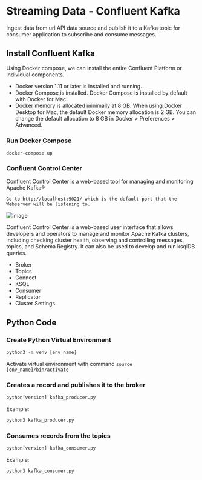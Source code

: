 # Streaming Data - Confluent Kafka

Ingest data from url API data source and publish it to a Kafka topic for consumer application to subscribe and consume messages.

## Install Confluent Kafka
Using Docker compose, we can install the entire Confluent Platform or individual components.

+ Docker version 1.11 or later is installed and running.
+ Docker Compose is installed. Docker Compose is installed by default with Docker for Mac.
+ Docker memory is allocated minimally at 8 GB. When using Docker Desktop for Mac, the default Docker memory allocation is 2 GB. You can change the default allocation to 8 GB in Docker > Preferences > Advanced.

### Run Docker Compose 
```docker
docker-compose up
```
    
### Confluent Control Center    
Confluent Control Center is a web-based tool for managing and monitoring Apache Kafka®

    Go to http://localhost:9021/ which is the default port that the Webserver will be listening to.

![image](https://user-images.githubusercontent.com/85284506/207524846-179475b7-8bf8-406a-b6ba-4523c5d88304.png)

Confluent Control Center is a web-based user interface that allows developers and operators to manage and monitor Apache Kafka clusters, including checking cluster health, observing and controlling messages, topics, and Schema Registry. It can also be used to develop and run ksqlDB queries.

 + Broker
 + Topics
 + Connect
 + KSQL
 + Consumer
 + Replicator
 + Cluster Settings


## Python Code

### Create Python Virtual Environment
```python
python3 -m venv [env_name]
```

Activate virtual environment with command `source [env_name]/bin/activate`
    

### Creates a record and publishes it to the broker

```python
python[version] kafka_producer.py
```

Example:

```python
python3 kafka_producer.py
```

### Consumes records from the topics

```python
python[version] kafka_consumer.py
```

Example:

```python
python3 kafka_consumer.py
```
